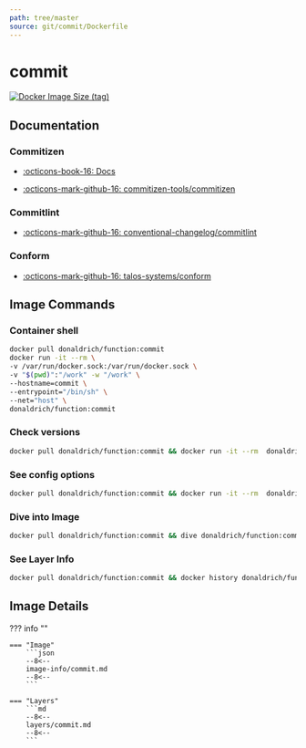```yaml
---
path: tree/master
source: git/commit/Dockerfile
---
```


# commit

[![Docker Image Size (tag)](https://img.shields.io/docker/image-size/donaldrich/function/commit?color=blue&label=donaldrich/function:commit&logo=docker&style=flat-square)](https://hub.docker.com/r/donaldrich/function/commit)

## Documentation

### Commitizen

- [:octicons-book-16: Docs](https://commitizen-tools.github.io/commitizen)

- [:octicons-mark-github-16: commitizen-tools/commitizen](https://github.com/commitizen-tools/commitizen)

### Commitlint

- [:octicons-mark-github-16: conventional-changelog/commitlint](https://github.com/conventional-changelog/commitlint)

### Conform

- [:octicons-mark-github-16: talos-systems/conform](https://github.com/talos-systems/conform)

## Image Commands

### Container shell

```sh
docker pull donaldrich/function:commit
docker run -it --rm \
-v /var/run/docker.sock:/var/run/docker.sock \
-v "$(pwd)":"/work" -w "/work" \
--hostname=commit \
--entrypoint="/bin/sh" \
--net="host" \
donaldrich/function:commit
```

### Check versions

```sh
docker pull donaldrich/function:commit && docker run -it --rm  donaldrich/function:commit validate
```

### See config options

```sh
docker pull donaldrich/function:commit && docker run -it --rm  donaldrich/function:commit help
```

### Dive into Image

```sh
docker pull donaldrich/function:commit && dive donaldrich/function:commit
```

### See Layer Info

```sh
docker pull donaldrich/function:commit && docker history donaldrich/function:commit
```

## Image Details

??? info ""

    === "Image"
        ```json
        --8<--
        image-info/commit.md
        --8<--
        ```

    === "Layers"
        ```md
        --8<--
        layers/commit.md
        --8<--
        ```
